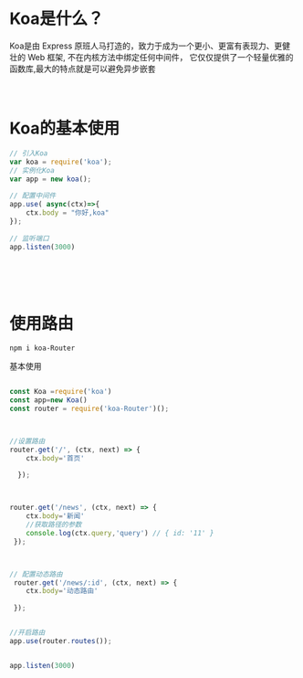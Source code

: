 # Koa是什么？

Koa是由 Express 原班人马打造的，致力于成为一个更小、更富有表现力、更健壮的 Web 框架, 不在内核方法中绑定任何中间件， 它仅仅提供了一个轻量优雅的函数库,最大的特点就是可以避免异步嵌套
<br/>
<br/>
<br/>

# Koa的基本使用
```js
// 引入Koa
var koa = require('koa');
// 实例化Koa
var app = new koa();
 
// 配置中间件
app.use( async(ctx)=>{
    ctx.body = "你好,koa"
});
 
// 监听端口
app.listen(3000)
```
<br/>
<br/>
<br/>

# 使用路由
```
npm i koa-Router
```

基本使用
```js

const Koa =require('koa')
const app=new Koa()
const router = require('koa-Router')();



//设置路由
router.get('/', (ctx, next) => {
    ctx.body='首页'
 
  });



router.get('/news', (ctx, next) => {
    ctx.body='新闻'
    //获取路径的参数
    console.log(ctx.query,'query') // { id: '11' }
 });



// 配置动态路由
 router.get('/news/:id', (ctx, next) => {
    ctx.body='动态路由'
 
 });


//开启路由
app.use(router.routes());


app.listen(3000)


```


